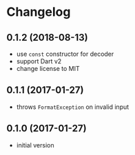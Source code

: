 # Changelog

## 0.1.2 (2018-08-13)

- use `const` constructor for decoder
- support Dart v2
- change license to MIT

## 0.1.1 (2017-01-27)

- throws `FormatException` on invalid input

## 0.1.0 (2017-01-27)

- initial version
